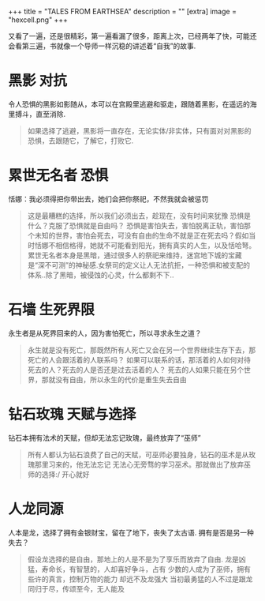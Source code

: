 +++
title = "TALES FROM EARTHSEA"
description = ""
[extra]
image = "hexcell.png"
+++

又看了一遍，还是很精彩，第一遍看漏了很多，距离上次，已经两年了快，可能还会看第三遍，书就像一个导师一样沉稳的讲述着“自我”的故事.

# 黑影 对抗

令人恐惧的黑影如影随从，本可以在宫殿里逃避和驱走，跟随着黑影，在遥远的海里搏斗，直至消除.
> 如果选择了逃避，黑影将一直存在，无论实体/非实体，只有面对对黑影的恐惧，去跟随它，了解它，打败它.


# 累世无名者 恐惧

恬娜：我必须得把你带出去，她们会把你祭祀，不然我就会被惩罚
> 这是最糟糕的选择，所以我们必须出去，趁现在，没有时间来犹豫
恐惧是什么？克服了恐惧就是自由吗？
> 恐惧是害怕失去，害怕脱离正轨，害怕那个未知的世界，害怕会死去，可没有自由的生命不就是正在死去吗？假如当时恬娜不相信格得，她就不可能看到阳光，拥有真实的人生，以及恬哈弩。
累世无名者本身是黑暗，通过很多人的祭祀来维持，迷宫地下城的宝藏是“深不可测”的神秘感.女祭司的定义让人无法抗拒，一种恐惧和被支配的体系..除了黑暗，被侵蚀的心灵，什么都剩不下..


# 石墙 生死界限

永生者是从死界回来的人，因为害怕死亡，所以寻求永生之道？
> 永生就是没有死亡，那既然所有人死亡又会在另一个世界继续生存下去，那死亡的人会跟活着的人联系吗？
> 如果可以联系的话，那活着的人如何对待死去的人？死去的人是否还是过去活着的人？
> 死去的人如果只能在另个世界，那就没有自由，所以永生的代价是重生失去自由


# 钻石玫瑰 天赋与选择

钻石本拥有法术的天赋，但却无法忘记玫瑰，最终放弃了“巫师”

> 所有人都认为钻石浪费了自己的天赋，可巫师必要独身，钻石的巫术是从玫瑰那里习来的，他无法忘记
> 无法心无旁骛的学习巫术。那就做出了放弃巫师的选择:/
> 开心就好

# 人龙同源

人本是龙，选择了拥有金银财宝，留在了地下，丧失了太古语.
拥有是否是另一种失去？
> 假设龙选择的是自由，那地上的人是不是为了享乐而放弃了自由.
> 龙是凶猛，寿命长，有智慧的，人却喜好争斗，占有
> 少数的人成为了巫师，拥有些许的真言，控制万物的能力
> 却远不及龙强大
> 当初最勇猛的人不过是跟龙同归于尽，传颂至今，无人能及

